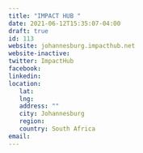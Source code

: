 ```yaml
---
title: "IMPACT HUB "
date: 2021-06-12T15:35:07-04:00
draft: true
id: 113
website: johannesburg.impacthub.net
website-inactive: 
twitter: ImpactHub
facebook: 
linkedin: 
location: 
   lat: 
   lng: 
   address: ""
   city: Johannesburg
   region: 
   country: South Africa 
email: 
---
```


